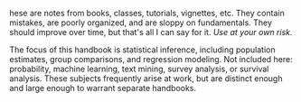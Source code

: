 hese are notes from books, classes, tutorials, vignettes, etc. They contain mistakes, are poorly organized, and are sloppy on fundamentals. They should improve over time, but that's all I can say for it. *Use at your own risk.*

The focus of this handbook is statistical inference, including population estimates, group comparisons, and regression modeling. Not included here: probability, machine learning, text mining, survey analysis, or survival analysis. These subjects frequently arise at work, but are distinct enough and large enough to warrant separate handbooks.